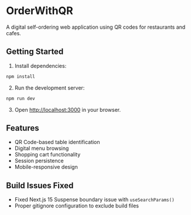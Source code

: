 # OrderWithQR

A digital self-ordering web application using QR codes for restaurants and cafes.

## Getting Started

1. Install dependencies:
```bash
npm install
```

2. Run the development server:
```bash
npm run dev
```

3. Open [http://localhost:3000](http://localhost:3000) in your browser.

## Features

- QR Code-based table identification
- Digital menu browsing
- Shopping cart functionality
- Session persistence
- Mobile-responsive design

## Build Issues Fixed

- Fixed Next.js 15 Suspense boundary issue with `useSearchParams()`
- Proper gitignore configuration to exclude build files